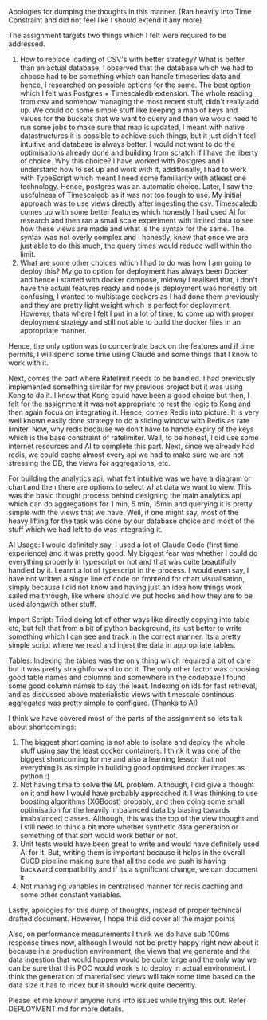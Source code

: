 Apologies for dumping the thoughts in this manner. (Ran heavily into Time Constraint and did not feel like I should extend it any more)

The assignment targets two things which I felt were required to be addressed.
1. How to replace loading of CSV's with better strategy?
What is better than an actual database, I observed that the database which we had to choose had to be something which can handle timeseries data and hence, I researched on possible options for the same. The best option which I felt was Postgres + Timescaledb extension.
The whole reading from csv and somehow managing the most recent stuff, didn't really add up. We could do some simple stuff like keeping a map of keys and values for the buckets that we want to query and then we would need to run some jobs to make sure that map is updated, I meant with native datastructures it is possible to achieve such things, but it just didn't feel intuitive and database is always better. I would not want to do the optimisations already done and building from scratch if I have the liberty of choice.
Why this choice?
I have worked with Postgres and I understand how to set up and work with it, additionally, I had to work with TypeScript which meant I need some familiarity with atleast one technology. Hence, postgres was an automatic choice. Later, I saw the usefulness of Timescaledb as it was not too tough to use. My initial approach was to use views directly after ingesting the csv. Timescaledb comes up with some better features which honestly I had used AI for research and then ran a small scale experiment with limited data to see how these views are made and what is the syntax for the same. The syntax was not overly complex and I honestly, knew that once we are just able to do this much, the query times would reduce well within the limit.
2. What are some other choices which I had to do was how I am going to deploy this?
My go to option for deployment has always been Docker and hence I started with docker compose, midway I realised that, I don't have the actual features ready and node js deployment was honestly bit confusing, I wanted to multistage dockers as I had done them previously and they are pretty light weight which is perfect for deployment. However, thats where I felt I put in a lot of time, to come up with proper deployment strategy and still not able to build the docker files in an appropriate manner.

Hence, the only option was to concentrate back on the features and if time permits, I will spend some time using Claude and some things that I know to work with it.

Next, comes the part where Ratelimit needs to be handled. I had previously implemented something similar for my previous project but it was using Kong to do it. I know that Kong could have been a good choice but then, I felt for the assignment it was not appropriate to rest the logic to Kong and then again focus on integrating it. Hence, comes Redis into picture. It is very well known easily done strategy to do a sliding window with Redis as rate limiter. Now, why redis because we don't have to handle expiry of the keys which is the base constraint of ratelimiter. Well, to be honest, I did use some internet resources and AI to complete this part. Next, since we already had redis, we could cache almost every api we had to make sure we are not stressing the DB, the views for aggregations, etc. 

For building the analytics api, what felt intuitive was we have a diagram or chart and then there are options to select what data we want to view. This was the basic thought process behind designing the main analytics api which can do aggregations for 1 min, 5 min, 15min
and querying it is pretty simple with the views that we have. Well, if one might say, most of the heavy lifting for the task was done by our database choice and most of the stuff which we had left to do was integrating it. 

AI Usage:
I would definitely say, I used a lot of Claude Code (first time experience) and it was pretty good. My biggest fear was whether I could do everything properly in typescript or not and that was quite beautifully handled by it. Learnt a lot of typescript in the process.
I would even say, I have not written a single line of code on frontend for chart visualisation, simply because I did not know and having just an idea how things work sailed me through, like where should we put hooks and how they are to be used alongwith other stuff.

Import Script:
Tried doing lot of other ways like directly copying into table etc, but felt that from a bit of python background, its just better to write something which I can see and track in the correct manner. Its a pretty simple script where we read and injest the data in appropriate tables.

Tables:
Indexing the tables was the only thing which required a bit of care but it was pretty straightforward to do it. The only other factor was choosing good table names and columns and somewhere in the codebase I found some good column names to say the least. Indexing on ids for fast retrieval, and as discussed above materialistic views with timescale continous aggregates was pretty simple to configure. (Thanks to AI)

I think we have covered most of the parts of the assignment so lets talk about shortcomings:
1. The biggest short coming is not able to isolate and deploy the whole stuff using say the least docker containers. I think it was one of the biggest shortcoming for me and also a learning lesson that not everything is as simple in building good optimised docker images as python :)
2. Not having time to solve the ML problem. Although, I did give a thought on it and how I would have probably approached it. I was thinking to use boosting algorithms (XGBoost) probably, and then doing some small optimisation for the heavily imbalanced data by biasing towards imabalanced classes. Although, this was the top of the view thought and I still need to think a bit more whether synthetic data generation or something of that sort would work better or not.
3. Unit tests would have been great to write and would have definitely used AI for it. But, writing them is important because it helps in the overall CI/CD pipeline making sure that all the code we push is having backward compatibility and if its a significant change, we can document it.
4. Not managing variables in centralised manner for redis caching and some other constant variables.

Lastly, apologies for this dump of thoughts, instead of proper techincal drafted document. However, I hope this did cover all the major points

Also, on performance measurements I think we do have sub 100ms response times now, although I would not be pretty happy right now about it because in a production environment, the views that we generate and the data ingestion that would happen would be quite large and the only way we can be sure that this POC would work is to deploy in actual environment. I think the generation of materialised views will take some time based on the data size it has to index but it should work quite decently.

Please let me know if anyone runs into issues while trying this out. Refer DEPLOYMENT.md for more details.
